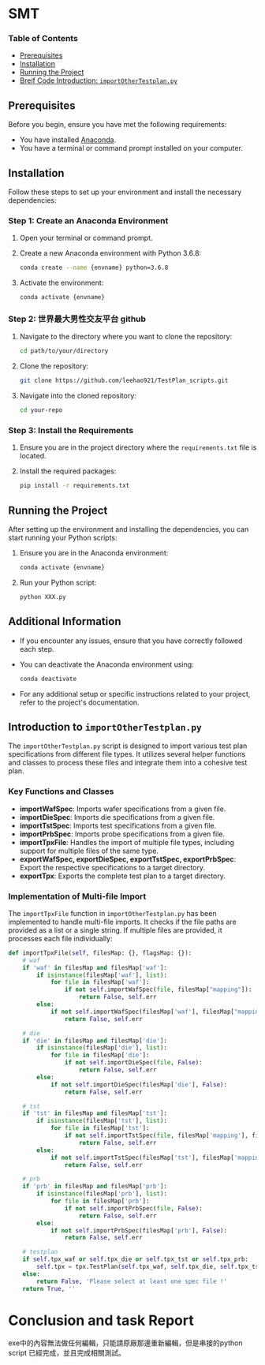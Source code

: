 # SMT

###  Table of Contents

- [Prerequisites](#prerequisites)
- [Installation](#installation)
- [Running the Project](#running-the-project)
- [Breif Code Introduction: `importOtherTestplan.py`](#introduction-to-importothertestplanpy)

## Prerequisites

Before you begin, ensure you have met the following requirements:

- You have installed [Anaconda](https://www.anaconda.com/products/individual).
- You have a terminal or command prompt installed on your computer.

## Installation

Follow these steps to set up your environment and install the necessary dependencies:

### Step 1: Create an Anaconda Environment

1. Open your terminal or command prompt.
2. Create a new Anaconda environment with Python 3.6.8:

    ```bash
    conda create --name {envname} python=3.6.8
    ```

3. Activate the environment:

    ```bash
    conda activate {envname}
    ```

### Step 2: 世界最大男性交友平台 github


1. Navigate to the directory where you want to clone the repository:

    ```bash
    cd path/to/your/directory
    ```

2. Clone the repository:

    ```bash
    git clone https://github.com/leehao921/TestPlan_scripts.git
    ```

3. Navigate into the cloned repository:

    ```bash
    cd your-repo
    ```

### Step 3: Install the Requirements

1. Ensure you are in the project directory where the `requirements.txt` file is located.
2. Install the required packages:

    ```bash
    pip install -r requirements.txt
    ```

## Running the Project

After setting up the environment and installing the dependencies, you can start running your Python scripts:

1. Ensure you are in the Anaconda environment:

    ```bash
    conda activate {envname}
    ```

2. Run your Python script:

    ```bash
    python XXX.py
    ```

## Additional Information

- If you encounter any issues, ensure that you have correctly followed each step.
- You can deactivate the Anaconda environment using:

    ```bash
    conda deactivate
    ```

- For any additional setup or specific instructions related to your project, refer to the project's documentation.

## Introduction to `importOtherTestplan.py`

The `importOtherTestplan.py` script is designed to import various test plan specifications from different file types. It utilizes several helper functions and classes to process these files and integrate them into a cohesive test plan.

### Key Functions and Classes

- **importWafSpec**: Imports wafer specifications from a given file.
- **importDieSpec**: Imports die specifications from a given file.
- **importTstSpec**: Imports test specifications from a given file.
- **importPrbSpec**: Imports probe specifications from a given file.
- **importTpxFile**: Handles the import of multiple file types, including support for multiple files of the same type.
- **exportWafSpec, exportDieSpec, exportTstSpec, exportPrbSpec**: Export the respective specifications to a target directory.
- **exportTpx**: Exports the complete test plan to a target directory.

### Implementation of Multi-file Import

The `importTpxFile` function in `importOtherTestplan.py` has been implemented to handle multi-file imports. It checks if the file paths are provided as a list or a single string. If multiple files are provided, it processes each file individually:

```python
def importTpxFile(self, filesMap: {}, flagsMap: {}):
    # waf
    if 'waf' in filesMap and filesMap['waf']:
        if isinstance(filesMap['waf'], list):
            for file in filesMap['waf']:
                if not self.importWafSpec(file, filesMap["mapping"]):
                    return False, self.err
        else:
            if not self.importWafSpec(filesMap['waf'], filesMap["mapping"]):
                return False, self.err

    # die
    if 'die' in filesMap and filesMap['die']:
        if isinstance(filesMap['die'], list):
            for file in filesMap['die']:
                if not self.importDieSpec(file, False):
                    return False, self.err
        else:
            if not self.importDieSpec(filesMap['die'], False):
                return False, self.err

    # tst
    if 'tst' in filesMap and filesMap['tst']:
        if isinstance(filesMap['tst'], list):
            for file in filesMap['tst']:
                if not self.importTstSpec(file, filesMap['mapping'], filesMap['limit'], filesMap['template'], flagsMap['skipComment']):
                    return False, self.err
        else:
            if not self.importTstSpec(filesMap['tst'], filesMap['mapping'], filesMap['limit'], filesMap['template'], flagsMap['skipComment']):
                return False, self.err

    # prb
    if 'prb' in filesMap and filesMap['prb']:
        if isinstance(filesMap['prb'], list):
            for file in filesMap['prb']:
                if not self.importPrbSpec(file, False):
                    return False, self.err
        else:
            if not self.importPrbSpec(filesMap['prb'], False):
                return False, self.err

    # testplan
    if self.tpx_waf or self.tpx_die or self.tpx_tst or self.tpx_prb:
        self.tpx = tpx.TestPlan(self.tpx_waf, self.tpx_die, self.tpx_tst, self.tpx_prb)
    else:
        return False, 'Please select at least one spec file !'
    return True, ''
```
# Conclusion and task Report
exe中的內容無法做任何編輯，只能請原廠那邊重新編輯，但是串接的python script 已經完成，並且完成相關測試。

